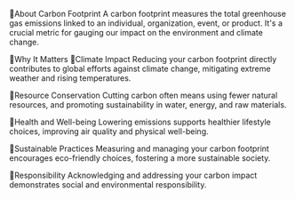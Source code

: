 🌳About Carbon Footprint
A carbon footprint measures the total greenhouse gas emissions linked to an individual, organization, event, or product. It's a crucial metric for gauging our impact on the environment and climate change.

🌳Why It Matters
🍃Climate Impact
Reducing your carbon footprint directly contributes to global efforts against climate change, mitigating extreme weather and rising temperatures.

🍃Resource Conservation
Cutting carbon often means using fewer natural resources, and promoting sustainability in water, energy, and raw materials.

🍃Health and Well-being
Lowering emissions supports healthier lifestyle choices, improving air quality and physical well-being.

🍃Sustainable Practices
Measuring and managing your carbon footprint encourages eco-friendly choices, fostering a more sustainable society.

🍃Responsibility
Acknowledging and addressing your carbon impact demonstrates social and environmental responsibility.
